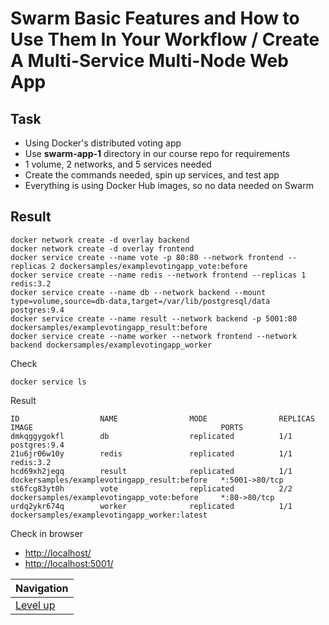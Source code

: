 # Swarm Basic Features and How to Use Them In Your Workflow / Create A Multi-Service Multi-Node Web App #

## Task ##

* Using Docker's distributed voting app
* Use **swarm-app-1** directory in our course repo for requirements
* 1 volume, 2 networks, and 5 services needed
* Create the commands needed, spin up services, and test app
* Everything is using Docker Hub images, so no data needed on Swarm

## Result ##

    docker network create -d overlay backend
    docker network create -d overlay frontend
    docker service create --name vote -p 80:80 --network frontend --replicas 2 dockersamples/examplevotingapp_vote:before
    docker service create --name redis --network frontend --replicas 1 redis:3.2
    docker service create --name db --network backend --mount type=volume,source=db-data,target=/var/lib/postgresql/data postgres:9.4
    docker service create --name result --network backend -p 5001:80 dockersamples/examplevotingapp_result:before
    docker service create --name worker --network frontend --network backend dockersamples/examplevotingapp_worker 

Check

    docker service ls

Result

    ID                  NAME                MODE                REPLICAS            IMAGE                                          PORTS
    dmkqggygokfl        db                  replicated          1/1                 postgres:9.4                                   
    21u6jr06w10y        redis               replicated          1/1                 redis:3.2                                      
    hcd69xh2jegq        result              replicated          1/1                 dockersamples/examplevotingapp_result:before   *:5001->80/tcp
    st6fcg83yt0h        vote                replicated          2/2                 dockersamples/examplevotingapp_vote:before     *:80->80/tcp
    urdq2ykr674q        worker              replicated          1/1                 dockersamples/examplevotingapp_worker:latest   

Check in browser 
    
* [http://localhost/](http://localhost/)
* [http://localhost:5001/](http://localhost:5001/)

| Navigation               |
| ------------------------ |
| [Level up](../README.md) |
